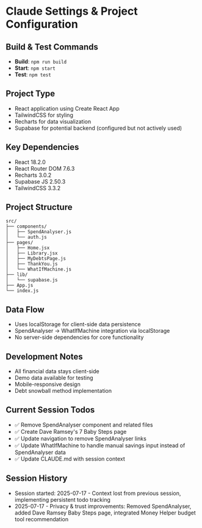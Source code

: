 # Claude Settings & Project Configuration

## Build & Test Commands
- **Build**: `npm run build`
- **Start**: `npm start`
- **Test**: `npm test`

## Project Type
- React application using Create React App
- TailwindCSS for styling
- Recharts for data visualization
- Supabase for potential backend (configured but not actively used)

## Key Dependencies
- React 18.2.0
- React Router DOM 7.6.3
- Recharts 3.0.2
- Supabase JS 2.50.3
- TailwindCSS 3.3.2

## Project Structure
```
src/
├── components/
│   ├── SpendAnalyser.js
│   └── auth.js
├── pages/
│   ├── Home.jsx
│   ├── Library.jsx
│   ├── MyDebtsPage.js
│   ├── ThankYou.js
│   └── WhatIfMachine.js
├── lib/
│   └── supabase.js
├── App.js
└── index.js
```

## Data Flow
- Uses localStorage for client-side data persistence
- SpendAnalyser → WhatIfMachine integration via localStorage
- No server-side dependencies for core functionality

## Development Notes
- All financial data stays client-side
- Demo data available for testing
- Mobile-responsive design
- Debt snowball method implementation

## Current Session Todos
<!-- This section tracks ongoing work between sessions -->
- ✅ Remove SpendAnalyser component and related files
- ✅ Create Dave Ramsey's 7 Baby Steps page
- ✅ Update navigation to remove SpendAnalyser links
- ✅ Update WhatIfMachine to handle manual savings input instead of SpendAnalyser data
- ✅ Update CLAUDE.md with session context

## Session History
- Session started: 2025-07-17 - Context lost from previous session, implementing persistent todo tracking
- 2025-07-17 - Privacy & trust improvements: Removed SpendAnalyser, added Dave Ramsey Baby Steps page, integrated Money Helper budget tool recommendation